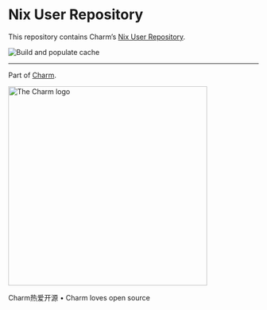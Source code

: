 # Nix User Repository

This repository contains Charm’s [Nix User Repository](https://github.com/nix-community/NUR).

![Build and populate cache](https://github.com/charmbracelet/nur/workflows/Build%20and%20populate%20cache/badge.svg)

---

Part of [Charm](https://charm.sh).

<a href="https://charm.sh/"><img alt="The Charm logo" src="https://stuff.charm.sh/charm-badge.jpg" width="400"></a>

Charm热爱开源 • Charm loves open source
